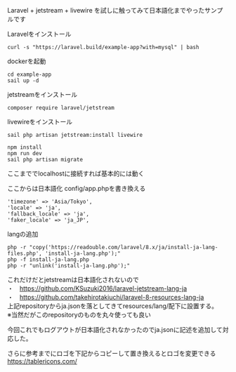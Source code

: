 Laravel + jetstream + livewire を試しに触ってみて日本語化までやったサンプルです

Laravelをインストール
```
curl -s "https://laravel.build/example-app?with=mysql" | bash
```

dockerを起動
```
cd example-app
sail up -d
```

jetstreamをインストール
```
composer require laravel/jetstream
```

livewireをインストール
```
sail php artisan jetstream:install livewire
```

```
npm install
npm run dev
sail php artisan migrate
```

ここまででlocalhostに接続すれば基本的には動く

ここからは日本語化
config/app.phpを書き換える
```
'timezone' => 'Asia/Tokyo',
'locale' => 'ja',
'fallback_locale' => 'ja',
'faker_locale' => 'ja_JP',
```
langの追加
```
php -r "copy('https://readouble.com/laravel/8.x/ja/install-ja-lang-files.php', 'install-ja-lang.php');"
php -f install-ja-lang.php
php -r "unlink('install-ja-lang.php');"
```

これだけだとjetstreamは日本語化されないので <br>
・　https://github.com/KSuzuki2016/laravel-jetstream-lang-ja <br>
・　https://github.com/takehirotakiuchi/laravel-8-resources-lang-ja <br>
上記repositoryからja.jsonを落としてきてresources/lang/配下に設置する。 <br>
※当然だがこのrepositoryのものを丸々使っても良い <br>

今回これでもログアウトが日本語化されなかったのでja.jsonに記述を追加して対応した。


さらに参考までにロゴを下記からコピーして置き換えるとロゴを変更できる <br>
https://tablericons.com/

